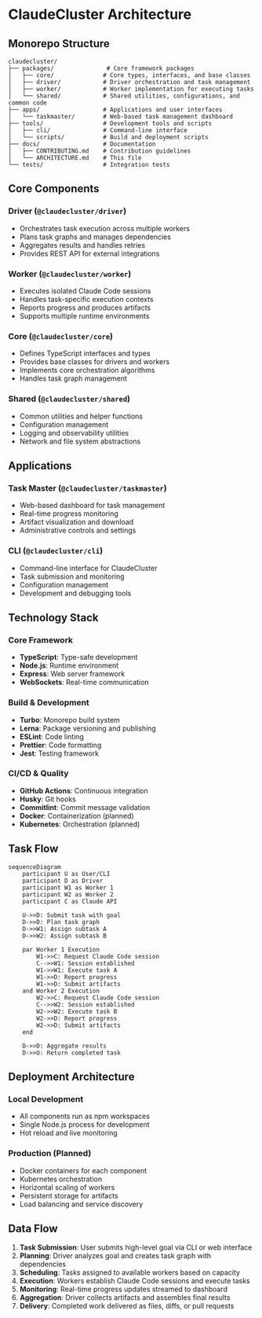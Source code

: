 # ClaudeCluster Architecture

## Monorepo Structure

```
claudecluster/
├── packages/               # Core framework packages
│   ├── core/              # Core types, interfaces, and base classes
│   ├── driver/            # Driver orchestration and task management
│   ├── worker/            # Worker implementation for executing tasks
│   └── shared/            # Shared utilities, configurations, and common code
├── apps/                  # Applications and user interfaces
│   └── taskmaster/        # Web-based task management dashboard
├── tools/                 # Development tools and scripts
│   ├── cli/               # Command-line interface
│   └── scripts/           # Build and deployment scripts
├── docs/                  # Documentation
│   ├── CONTRIBUTING.md    # Contribution guidelines
│   └── ARCHITECTURE.md    # This file
└── tests/                 # Integration tests
```

## Core Components

### Driver (`@claudecluster/driver`)
- Orchestrates task execution across multiple workers
- Plans task graphs and manages dependencies
- Aggregates results and handles retries
- Provides REST API for external integrations

### Worker (`@claudecluster/worker`)
- Executes isolated Claude Code sessions
- Handles task-specific execution contexts
- Reports progress and produces artifacts
- Supports multiple runtime environments

### Core (`@claudecluster/core`)
- Defines TypeScript interfaces and types
- Provides base classes for drivers and workers
- Implements core orchestration algorithms
- Handles task graph management

### Shared (`@claudecluster/shared`)
- Common utilities and helper functions
- Configuration management
- Logging and observability utilities
- Network and file system abstractions

## Applications

### Task Master (`@claudecluster/taskmaster`)
- Web-based dashboard for task management
- Real-time progress monitoring
- Artifact visualization and download
- Administrative controls and settings

### CLI (`@claudecluster/cli`)
- Command-line interface for ClaudeCluster
- Task submission and monitoring
- Configuration management
- Development and debugging tools

## Technology Stack

### Core Framework
- **TypeScript**: Type-safe development
- **Node.js**: Runtime environment
- **Express**: Web server framework
- **WebSockets**: Real-time communication

### Build & Development
- **Turbo**: Monorepo build system
- **Lerna**: Package versioning and publishing
- **ESLint**: Code linting
- **Prettier**: Code formatting
- **Jest**: Testing framework

### CI/CD & Quality
- **GitHub Actions**: Continuous integration
- **Husky**: Git hooks
- **Commitlint**: Commit message validation
- **Docker**: Containerization (planned)
- **Kubernetes**: Orchestration (planned)

## Task Flow

```mermaid
sequenceDiagram
    participant U as User/CLI
    participant D as Driver
    participant W1 as Worker 1
    participant W2 as Worker 2
    participant C as Claude API

    U->>D: Submit task with goal
    D->>D: Plan task graph
    D->>W1: Assign subtask A
    D->>W2: Assign subtask B
    
    par Worker 1 Execution
        W1->>C: Request Claude Code session
        C-->>W1: Session established
        W1->>W1: Execute task A
        W1->>D: Report progress
        W1->>D: Submit artifacts
    and Worker 2 Execution
        W2->>C: Request Claude Code session
        C-->>W2: Session established
        W2->>W2: Execute task B
        W2->>D: Report progress
        W2->>D: Submit artifacts
    end
    
    D->>D: Aggregate results
    D->>U: Return completed task
```

## Deployment Architecture

### Local Development
- All components run as npm workspaces
- Single Node.js process for development
- Hot reload and live monitoring

### Production (Planned)
- Docker containers for each component
- Kubernetes orchestration
- Horizontal scaling of workers
- Persistent storage for artifacts
- Load balancing and service discovery

## Data Flow

1. **Task Submission**: User submits high-level goal via CLI or web interface
2. **Planning**: Driver analyzes goal and creates task graph with dependencies
3. **Scheduling**: Tasks assigned to available workers based on capacity
4. **Execution**: Workers establish Claude Code sessions and execute tasks
5. **Monitoring**: Real-time progress updates streamed to dashboard
6. **Aggregation**: Driver collects artifacts and assembles final results
7. **Delivery**: Completed work delivered as files, diffs, or pull requests